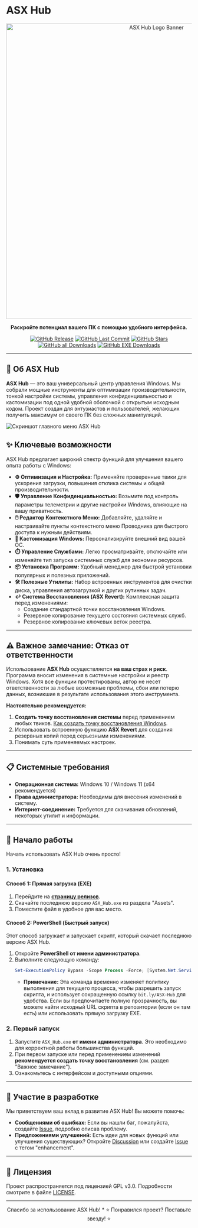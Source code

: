 # ASX Hub

<div align="center">
  <!-- Уменьшил ширину изображения для лучшей адаптивности -->
  <a href="https://github.com/ALFiX01/ASX_Hub">
    <img src="https://github.com/ALFiX01/ASX_Hub/blob/main/Files/Images/design.png?raw=true" alt="ASX Hub Logo Banner" width="800">
  </a>

  <br />

  <!-- Немного перефразировал описание, добавил акцент на Windows -->
  <p><strong>Раскройте потенциал вашего ПК с помощью удобного интерфейса.</strong></p>

  <!-- Бейджи отлично смотрятся здесь -->
  <p>
    <a href="https://github.com/ALFiX01/ASX-Hub/releases/latest"><img src="https://img.shields.io/github/v/release/ALFiX01/ASX-Hub?style=plastic" alt="GitHub Release"></a>
    <a href="https://github.com/ALFiX01/ASX-Hub/commits/main"><img src="https://img.shields.io/github/last-commit/ALFiX01/ASX-Hub?style=plastic" alt="GitHub Last Commit"></a>
    <a href="https://github.com/ALFiX01/ASX-Hub/stargazers"><img src="https://img.shields.io/github/stars/ALFiX01/ASX-Hub?style=plastic" alt="GitHub Stars"></a>
    <!-- Можно добавить счетчик загрузок, если настроить -->
    <a href="https://github.com/ALFiX01/ASX-Hub/releases"><img src="https://img.shields.io/github/downloads/ALFiX01/ASX-Hub/total?style=plastic" alt="GitHub all Downloads"></a>
    <a href="https://github.com/ALFiX01/ASX-Hub/releases"><img src="https://img.shields.io/github/downloads/ALFiX01/ASX-Hub/ASX.Hub.exe?style=plastic" alt="GitHub EXE Downloads"></a>
    
  </p>

</div>

---

## 🚀 Об ASX Hub

**ASX Hub** — это ваш универсальный центр управления Windows. Мы собрали мощные инструменты для оптимизации производительности, тонкой настройки системы, управления конфиденциальностью и кастомизации под одной удобной оболочкой с открытым исходным кодом. Проект создан для энтузиастов и пользователей, желающих получить максимум от своего ПК без сложных манипуляций.

<!-- Скриншот на своем месте, выглядит хорошо -->
![Скриншот главного меню ASX Hub](https://github.com/ALFiX01/ASX_Hub/blob/main/Files/Images/MainMenu.png?raw=true)

## ✨ Ключевые возможности

ASX Hub предлагает широкий спектр функций для улучшения вашего опыта работы с Windows:

*   **⚙️ Оптимизация и Настройка:** Применяйте проверенные твики для ускорения загрузки, повышения отклика системы и общей производительности.
*   **🛡️ Управление Конфиденциальностью:** Возьмите под контроль параметры телеметрии и другие настройки Windows, влияющие на вашу приватность.
*   **🖱️ Редактор Контекстного Меню:** Добавляйте, удаляйте и настраивайте пункты контекстного меню Проводника для быстрого доступа к нужным действиям.
*   **🎨 Кастомизация Windows:** Персонализируйте внешний вид вашей ОС.
*   **⏱️ Управление Службами:** Легко просматривайте, отключайте или изменяйте тип запуска системных служб для экономии ресурсов.
*   **📦 Установка Программ:** Удобный менеджер для быстрой установки популярных и полезных приложений.
*   **🛠️ Полезные Утилиты:** Набор встроенных инструментов для очистки диска, управления автозагрузкой и других рутинных задач.
*   **↩️ Система Восстановления (ASX Revert):** Комплексная защита перед изменениями:
    *   Создание стандартной точки восстановления Windows.
    *   Резервное копирование текущего состояния системных служб.
    *   Резервное копирование ключевых веток реестра.

---

## ⚠️ Важное замечание: Отказ от ответственности

Использование **ASX Hub** осуществляется **на ваш страх и риск**. Программа вносит изменения в системные настройки и реестр Windows. Хотя все функции протестированы, автор не несет ответственности за любые возможные проблемы, сбои или потерю данных, возникшие в результате использования этого инструмента.

**Настоятельно рекомендуется:**
1.  **Создать точку восстановления системы** перед применением любых твиков. [Как создать точку восстановления Windows](https://support.microsoft.com/ru-ru/windows/%D1%81%D0%BE%D0%B7%D0%B4%D0%B0%D0%BD%D0%B8%D0%B5-%D1%82%D0%BE%D1%87%D0%BA%D0%B8-%D0%B2%D0%BE%D1%81%D1%81%D1%82%D0%B0%D0%BD%D0%BE%D0%B2%D0%BB%D0%B5%D0%BD%D0%B8%D1%8F-%D1%81%D0%B8%D1%81%D1%82%D0%B5%D0%BC%D1%8B-77e02e2a-3298-c869-9974-ef5658ea3be9).
2.  Использовать встроенную функцию **ASX Revert** для создания резервных копий перед серьезными изменениями.
3.  Понимать суть применяемых настроек.

---

## 📋 Системные требования

*   **Операционная система:** Windows 10 / Windows 11 (x64 рекомендуется)
*   **Права администратора:** Необходимы для внесения изменений в систему.
*   **Интернет-соединение:** Требуется для скачивания обновлений, некоторых утилит и информации.

---

## 🚀 Начало работы

Начать использовать ASX Hub очень просто!

### 1. Установка

<!-- Разделил установку на два явных способа -->
#### Способ 1: Прямая загрузка (EXE)

1.  Перейдите на [**страницу релизов**](https://github.com/ALFiX01/ASX-Hub/releases/latest).
2.  Скачайте последнюю версию `ASX_Hub.exe` из раздела "Assets".
3.  Поместите файл в удобное для вас место.

#### Способ 2: PowerShell (Быстрый запуск)

Этот способ загружает и запускает скрипт, который скачает последнюю версию ASX Hub.

1.  Откройте **PowerShell от имени администратора**.
2.  Выполните следующую команду:
    ```powershell
    Set-ExecutionPolicy Bypass -Scope Process -Force; [System.Net.ServicePointManager]::SecurityProtocol = [System.Net.ServicePointManager]::SecurityProtocol -bor 3072; iex ((New-Object System.Net.WebClient).DownloadString('https://bit.ly/ASX-Hub'))
    ```
    *   **Примечание:** Эта команда временно изменяет политику выполнения для текущего процесса, чтобы разрешить запуск скрипта, и использует сокращенную ссылку `bit.ly/ASX-Hub` для удобства. Если вы предпочитаете полную прозрачность, вы можете найти исходный URL скрипта в репозитории (если он там есть) или использовать прямую загрузку EXE.

### 2. Первый запуск

1.  Запустите `ASX_Hub.exe` **от имени администратора**. Это необходимо для корректной работы большинства функций.
2.  При первом запуске или перед применением изменений **рекомендуется создать точку восстановления** (см. раздел "Важное замечание").
3.  Ознакомьтесь с интерфейсом и доступными опциями.

---

## 🤝 Участие в разработке

Мы приветствуем ваш вклад в развитие ASX Hub! Вы можете помочь:

*   **Сообщениями об ошибках:** Если вы нашли баг, пожалуйста, создайте [Issue](https://github.com/ALFiX01/ASX_Hub/issues), подробно описав проблему.
*   **Предложениями улучшений:** Есть идеи для новых функций или улучшения существующих? Откройте [Discussion](https://github.com/ALFiX01/ASX_Hub/discussions) или создайте [Issue](https://github.com/ALFiX01/ASX_Hub/issues) с тегом "enhancement".

---

## 📜 Лицензия

Проект распространяется под лицензией GPL v3.0. Подробности смотрите в файле [LICENSE](https://github.com/ALFiX01/ASX-Hub/blob/main/LICENSE).

---

<div align="center">
       Спасибо за использование ASX Hub!
*  ⭐ Понравился проект? Поставьте звезду! ⭐
</div>